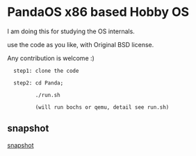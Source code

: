 
PandaOS x86 based Hobby OS
========

I am doing this for studying the OS internals.

use the code as you like, with Original BSD license.

Any contribution  is welcome :)

      step1: clone the code

      step2: cd Panda; 
       
             ./run.sh 

             (will run bochs or qemu, detail see run.sh)



## snapshot

[snapshot](./imgs/snapshot.png)


